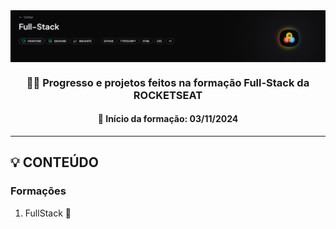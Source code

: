  <img align="center" src="../fullstack.png">
 <h3 align="center">👨‍💻  Progresso e projetos feitos na formação Full-Stack da ROCKETSEAT</h3>
 <h4 align="center">📆  Início da formação: 03/11/2024</h4>


<hr>

## 💡 CONTEÚDO



### Formações
1. FullStack 🚧
